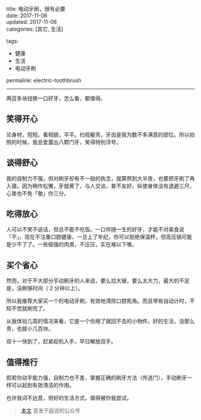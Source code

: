 title: 电动牙刷，很有必要  
date: 2017-11-06   
updated: 2017-11-06     
categories: [其它, 生活]

tags:
- 健康
- 生活
- 电动牙刷

permalink: electric-toothbrush   

---

两百多块钱换一口好牙，怎么看，都值得。


<!-- more -->

## 笑得开心

论身材，短短。看相貌，平平。扫视躯壳，牙齿是我为数不多满意的部位。所以拍照的时候，我总爱露出八颗门牙，笑得特别浮夸。


## 谈得舒心

我的自制力不强，但对刷牙却有不一般的执念，就算熬到大半夜，也要把牙刷了再入寝。因为稍作松懈，牙就黄了，与人交谈，甚不友好。纵使身体没有退避三尺，心里也不免「敬」你三分。


## 吃得放心

人可以不笑不说话，但总不能不吃饭。一口伴随一生的好牙，才能不对美食说「不」。现在不注重口腔健康，一旦上了年纪，你可以拒绝保温杯，但高压锅可能是少不了了。一些倔强的肉类，不压压，实在难以下嘴。


## 买个省心

然而，对于不大部分手动刷牙的人来说，要么拉大锯，要么太大力，最大的不足是，没刷够时间（ 2 分钟以上）。

所以我推荐大家买一个的电动牙刷，有效地清除口腔死角。而且带有自动计时，不知不觉就刷完了。

从我体验几周的情况来看，它是一个你用了就回不去的小物件。好的生活，没那么贵，也就小几百块。

双十一快到了，赶紧趁机入手，早日解放双手。


## 值得推行

假若你动手能力强，自制力也不差，掌握正确的刷牙方法（传送门），手动刷牙一样可以起到有效清洁的作用。

也许我词不达意，但好的生活方式，值得被你我尝试。

> [本文](http://mp.weixin.qq.com/s/vgtsfZ6l9bWIindU3dGrJQ) 首发于庭说的公众号



